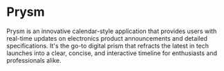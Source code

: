 # Prysm
Prysm is an innovative calendar-style application that provides users with real-time updates on electronics product announcements and detailed specifications. It's the go-to digital prism that refracts the latest in tech launches into a clear, concise, and interactive timeline for enthusiasts and professionals alike.